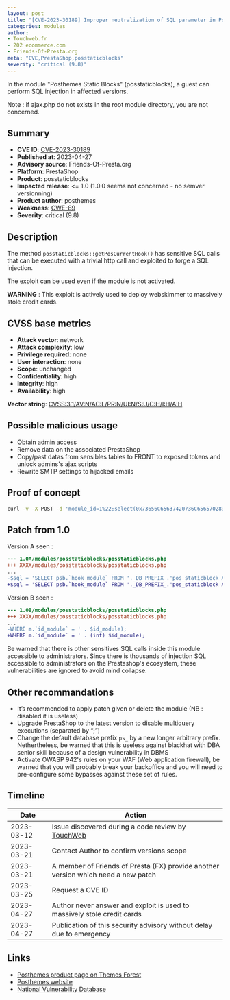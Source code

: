 ```yaml
---
layout: post
title: "[CVE-2023-30189] Improper neutralization of SQL parameter in Posthemes Static Blocks module for PrestaShop"
categories: modules
author:
- Touchweb.fr
- 202 ecommerce.com
- Friends-Of-Presta.org
meta: "CVE,PrestaShop,posstaticblocks"
severity: "critical (9.8)"
---
```


In the module "Posthemes Static Blocks" (posstaticblocks), a guest can perform SQL injection in affected versions.

Note : if ajax.php do not exists in the root module directory, you are not concerned.

## Summary

* **CVE ID**: [CVE-2023-30189](https://cve.mitre.org/cgi-bin/cvename.cgi?name=CVE-2023-30189)
* **Published at**: 2023-04-27
* **Advisory source**: Friends-Of-Presta.org
* **Platform**: PrestaShop
* **Product**: posstaticblocks
* **Impacted release**: <= 1.0 (1.0.0 seems not concerned - no semver versionning)
* **Product author**: posthemes
* **Weakness**: [CWE-89](https://cwe.mitre.org/data/definitions/89.html)
* **Severity**: critical (9.8)

## Description


The method `posstaticblocks::getPosCurrentHook()` has sensitive SQL calls that can be executed with a trivial http call and exploited to forge a SQL injection.

The exploit can be used even if the module is not activated.

**WARNING** : This exploit is actively used to deploy webskimmer to massively stole credit cards.


## CVSS base metrics

* **Attack vector**: network
* **Attack complexity**: low
* **Privilege required**: none
* **User interaction**: none
* **Scope**: unchanged
* **Confidentiality**: high
* **Integrity**: high
* **Availability**: high

**Vector string**: [CVSS:3.1/AV:N/AC:L/PR:N/UI:N/S:U/C:H/I:H/A:H](https://nvd.nist.gov/vuln-metrics/cvss/v3-calculator?vector=AV:N/AC:L/PR:N/UI:N/S:U/C:H/I:H/A:H)

## Possible malicious usage

* Obtain admin access
* Remove data on the associated PrestaShop
* Copy/past datas from sensibles tables to FRONT to exposed tokens and unlock admins's ajax scripts
* Rewrite SMTP settings to hijacked emails


## Proof of concept


```bash
curl -v -X POST -d 'module_id=1%22;select(0x73656C65637420736C656570283432293B)INTO@a;prepare`b`from@a;execute`b`;--' 'https://preprod.XX/modules/posstaticblocks/ajax.php'
```

## Patch from 1.0

Version A seen : 

```diff
--- 1.0A/modules/posstaticblocks/posstaticblocks.php
+++ XXXX/modules/posstaticblocks/posstaticblocks.php
...
-$sql = 'SELECT psb.`hook_module` FROM '._DB_PREFIX_.'pos_staticblock AS psb LEFT JOIN '._DB_PREFIX_.'pos_staticblock_shop AS pss ON psb.`id_posstaticblock`= pss.`id_posstaticblock` WHERE  psb.`name_module` ="'.$name_module.'" AND pss.`id_shop` = "'.$id_shop.'"';
+$sql = 'SELECT psb.`hook_module` FROM '._DB_PREFIX_.'pos_staticblock AS psb LEFT JOIN '._DB_PREFIX_.'pos_staticblock_shop AS pss ON psb.`id_posstaticblock`= pss.`id_posstaticblock` WHERE  psb.`name_module` ="'.pSQL($name_module).'" AND pss.`id_shop` = "'.(int)$id_shop.'"';
```

Version B seen : 

```diff
--- 1.0B/modules/posstaticblocks/posstaticblocks.php
+++ XXXX/modules/posstaticblocks/posstaticblocks.php
...
-WHERE m.`id_module` = ' . $id_module);
+WHERE m.`id_module` = ' . (int) $id_module);
```

Be warned that there is other sensitives SQL calls inside this module accessible to administrators. Since there is thousands of injection SQL accessible to administrators on the Prestashop's ecosystem, these vulnerabilities are ignored to avoid mind collapse.

## Other recommandations

* It’s recommended to apply patch given or delete the module (NB : disabled it is useless)
* Upgrade PrestaShop to the latest version to disable multiquery executions (separated by “;”)
* Change the default database prefix `ps_` by a new longer arbitrary prefix. Nethertheless, be warned that this is useless against blackhat with DBA senior skill because of a design vulnerability in DBMS
* Activate OWASP 942's rules on your WAF (Web application firewall), be warned that you will probably break your backoffice and you will need to pre-configure some bypasses against these set of rules.


## Timeline

| Date | Action |
|--|--|
| 2023-03-12 | Issue discovered during a code review by [TouchWeb](https://www.touchweb.fr) |
| 2023-03-21 | Contact Author to confirm versions scope |
| 2023-03-21 | A member of Friends of Presta (FX) provide another version which need a new patch |
| 2023-03-25 | Request a CVE ID |
| 2023-04-27 | Author never answer and exploit is used to massively stole credit cards |
| 2023-04-27 | Publication of this security advisory without delay due to emergency |

## Links

* [Posthemes product page on Themes Forest](https://themeforest.net/user/posthemes/portfolio)
* [Posthemes website](https://posthemes.com/)
* [National Vulnerability Database](https://nvd.nist.gov/vuln/detail/CVE-2023-30189)

